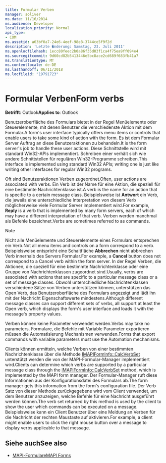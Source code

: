 ```yaml
---
title: Formular Verben
manager: soliver
ms.date: 11/16/2014
ms.audience: Developer
localization_priority: Normal
api_type:
- COM
ms.assetid: a63bf0a7-24e6-4eef-98e8-3744ce5f9f2d
description: 'Letzte �nderung: Samstag, 23. Juli 2011'
ms.openlocfilehash: 1ecc80feec2b0a86f35d03f1ca4f75ea9ff094e4
ms.sourcegitcommit: 9d60cd82b5413446e5bc8ace2cd689f683fb41a7
ms.translationtype: MT
ms.contentlocale: de-DE
ms.lasthandoff: 06/11/2018
ms.locfileid: "19791723"
---
```

# <a name="form-verbs"></a><span data-ttu-id="408c3-103">Formular Verben</span><span class="sxs-lookup"><span data-stu-id="408c3-103">Form verbs</span></span>

<span data-ttu-id="408c3-104">**Betrifft**: Outlook</span><span class="sxs-lookup"><span data-stu-id="408c3-104">**Applies to**: Outlook</span></span> 
  
<span data-ttu-id="408c3-105">Benutzeroberfläche des Formulars bietet in der Regel Menüelemente oder Steuerelemente, mit denen Benutzer die verschiedenste Aktion mit dem Formular.</span><span class="sxs-lookup"><span data-stu-id="408c3-105">A form's user interface typically offers menu items or controls that enable users to take some kind of action with the form.</span></span> <span data-ttu-id="408c3-106">Es ist dem Formular Server Auftrag an diese Benutzeraktionen zu behandeln.</span><span class="sxs-lookup"><span data-stu-id="408c3-106">It is the form server's job to handle these user actions.</span></span> <span data-ttu-id="408c3-107">Diese Schnittstelle wird mit standard Win32-APIs implementiert. Schreiben einer verhält sich wie andere Schnittstellen für regulären Win32-Programme schreiben.</span><span class="sxs-lookup"><span data-stu-id="408c3-107">This interface is implemented using standard Win32 APIs; writing one is just like writing other interfaces for regular Win32 programs.</span></span>
  
<span data-ttu-id="408c3-108">Oft sind Benutzeraktionen Verben zugeordnet.</span><span class="sxs-lookup"><span data-stu-id="408c3-108">Often, user actions are associated with verbs.</span></span> <span data-ttu-id="408c3-109">Ein Verb ist der Name für eine Aktion, die speziell für eine bestimmte Nachrichtenklasse ist.</span><span class="sxs-lookup"><span data-stu-id="408c3-109">A verb is the name for an action that is specific to a certain message class.</span></span> <span data-ttu-id="408c3-110">Beispielsweise ist **Antwort** ein Verb, die jeweils eine unterschiedliche Interpretation von diesem Verb möglicherweise viele Formular Server implementiert wird.</span><span class="sxs-lookup"><span data-stu-id="408c3-110">For example, **Reply** is a verb that is implemented by many form servers, each of which may have a different interpretation of that verb.</span></span> <span data-ttu-id="408c3-111">Verben werden manchmal als Befehle bezeichnet.</span><span class="sxs-lookup"><span data-stu-id="408c3-111">Verbs are sometimes referred to as commands.</span></span> 
  
> [!NOTE]
> <span data-ttu-id="408c3-112">Nicht alle Menüelemente und Steuerelemente eines Formulars entsprechen ein Verb.</span><span class="sxs-lookup"><span data-stu-id="408c3-112">Not all menu items and controls on a form correspond to a verb.</span></span> <span data-ttu-id="408c3-113">Beispielsweise entspricht eine Schaltfläche **Abbrechen** nicht abbrechen Verb innerhalb des Servers Formular.</span><span class="sxs-lookup"><span data-stu-id="408c3-113">For example, a **Cancel** button does not correspond to a Cancel verb within the form server.</span></span> <span data-ttu-id="408c3-114">In der Regel Verben, die Aktionen, die speziell für eine bestimmte Nachrichtenklasse oder eine Gruppe von Nachrichtenklassen zugeordnet sind.</span><span class="sxs-lookup"><span data-stu-id="408c3-114">Usually, verbs are associated with actions that are specific to a particular message class or a set of message classes.</span></span> <span data-ttu-id="408c3-115">Obwohl unterschiedliche Nachrichtenklassen verschiedene Sätze von Verben unterstützen können, unterstützen das Open Verb, das Benutzeroberfläche des Formulars angezeigt und lädt ihn mit der Nachricht Eigenschaftswerte mindestens.</span><span class="sxs-lookup"><span data-stu-id="408c3-115">Although different message classes can support different sets of verbs, all support at least the Open verb, which displays the form's user interface and loads it with the message's property values.</span></span> 
  
<span data-ttu-id="408c3-116">Verben können keine Parameter verwendet werden.</span><span class="sxs-lookup"><span data-stu-id="408c3-116">Verbs may take no parameters.</span></span> <span data-ttu-id="408c3-117">Formulare, die Befehle mit Variable Parameter exportieren müssen die Automatisierung Mechanismen verwenden.</span><span class="sxs-lookup"><span data-stu-id="408c3-117">Forms that export commands with variable parameters must use the Automation mechanisms.</span></span>
  
<span data-ttu-id="408c3-118">Clients können ermitteln, welche Verben von einer bestimmten Nachrichtenklasse über die Methode [IMAPIFormInfo::CalcVerbSet](imapiforminfo-calcverbset.md) unterstützt werden die von der MAPI-Formular-Manager implementiert wird.</span><span class="sxs-lookup"><span data-stu-id="408c3-118">Clients can determine which verbs are supported by a particular message class through the [IMAPIFormInfo::CalcVerbSet](imapiforminfo-calcverbset.md) method, which is implemented by the MAPI form manager.</span></span> <span data-ttu-id="408c3-119">Der Formular-Manager ruft diese Informationen aus der Konfigurationsdatei des Formulars ab.</span><span class="sxs-lookup"><span data-stu-id="408c3-119">The form manager gets this information from the form's configuration file.</span></span> <span data-ttu-id="408c3-120">Der Verb Satz von dieser Methode zurückgegebene wird vom Client verwendet, um dem Benutzer anzuzeigen, welche Befehle für eine Nachricht ausgeführt werden können.</span><span class="sxs-lookup"><span data-stu-id="408c3-120">The verb set returned by this method is used by the client to show the user which commands can be executed on a message.</span></span> <span data-ttu-id="408c3-121">Beispielsweise kann ein Client Benutzer über eine Meldung an Verben für die Nachricht der rechten Maustaste auf aktivieren.</span><span class="sxs-lookup"><span data-stu-id="408c3-121">For example, a client might enable users to click the right mouse button over a message to display verbs applicable to that message.</span></span> 
  
## <a name="see-also"></a><span data-ttu-id="408c3-122">Siehe auch</span><span class="sxs-lookup"><span data-stu-id="408c3-122">See also</span></span>

- [<span data-ttu-id="408c3-123">MAPI-Formulare</span><span class="sxs-lookup"><span data-stu-id="408c3-123">MAPI Forms</span></span>](mapi-forms.md)

